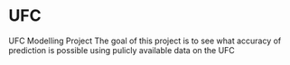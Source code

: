 # UFC
UFC Modelling Project
The goal of this project is to see what accuracy of prediction is possible using pulicly available data on the UFC
